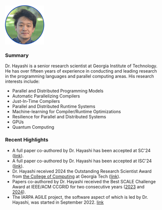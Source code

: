![Akihiro](./img/akihiro.png)

### Summary
Dr. Hayashi is a senior research scientist at Georgia Institute of Technology. He has over fifteen years of experience in conducting and leading research in the programming languages and parallel computing areas. His research interests include:

- Parallel and Distributed Programming Models
- Automatic Parallelizing Compilers
- Just-In-Time Compilers
- Parallel and Distributed Runtime Systems
- Machine-learning for Compiler/Runtime Optimizations
- Resilience for Parallel and Distributed Systems
- GPUs
- Quantum Computing

### Recent Highlights
- A full paper co-authored by Dr. Hayashi has been accepted at SC'24 ([link](https://sc24.conference-program.com/presentation/?id=pap476&sess=sess371)).
- A full paper co-authored by Dr. Hayashi has been accepted at ISC'24 ([link](https://ieeexplore.ieee.org/abstract/document/10528922)).
- Dr. Hayashi received 2024 the Outstanding Research Scientist Award from [the College of Computing](https://www.cc.gatech.edu/) at Georgia Tech ([link](https://www.cc.gatech.edu/annual-awards-and-honors-past-recipients)).
- Papers co-authored by Dr. Hayashi received the Best SCALE Challenge Award at IEEE/ACM CCGRID for two consecutive years ([2023](https://ccgrid2023.iisc.ac.in/awards/) and [2024](https://2024.ccgrid-conference.org/awards/)).
- The IARPA AGILE project, the software aspect of which is led by Dr. Hayashi, was started in September 2022. [link](https://www.iarpa.gov/research-programs/agile)
